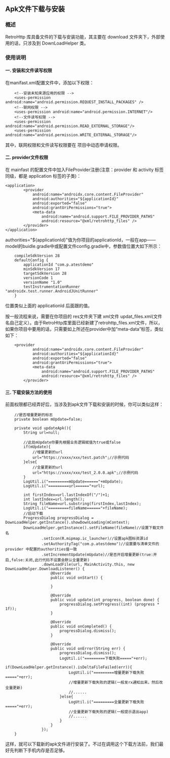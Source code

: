 ## Apk文件下载与安装

### 概述
RetroHttp 库具备文件的下载与安装功能，其主要在 download 文件夹下，外部使用的话，只涉及到 DownLoadHelper 类。

### 使用说明
#### 一. 安装和文件读写权限
在manifast.xml配置文件中，添加以下权限：
```
    <!--安装未知来源应用的权限 -->
    <uses-permission android:name="android.permission.REQUEST_INSTALL_PACKAGES" />
    <!--联网权限 -->
    <uses-permission android:name="android.permission.INTERNET"/>
    <!--文件读写权限 -->
    <uses-permission android:name="android.permission.READ_EXTERNAL_STORAGE"/>
    <uses-permission android:name="android.permission.WRITE_EXTERNAL_STORAGE"/>
```
其中，联网权限和文件读写权限要在 项目中动态申请权限。
#### 二. provider文件权限
在 mainfast 的配置文件中加入FileProvider注册(注意：provider 和 activity 标签同级，都是 application 标签的子类)：
```
<application>
        <provider
            android:name="androidx.core.content.FileProvider"
            android:authorities="${applicationId}"
            android:exported="false"
            android:grantUriPermissions="true">
            <meta-data
                android:name="android.support.FILE_PROVIDER_PATHS"
                android:resource="@xml/retrohttp_files" />
        </provider>
</application>
```
authorities="${applicationId}"值为你项目的applicationId，一般在app——model的buidle.gradle中或配置文件config.gradle中，参数值位置大如下所示：
```
    compileSdkVersion 28
    defaultConfig {
        applicationId "com.p.atestdemo"
        minSdkVersion 17
        targetSdkVersion 28
        versionCode 1
        versionName "1.0"
        testInstrumentationRunner "androidx.test.runner.AndroidJUnitRunner"
    }
```
位置类似上面的 applicationId 后面跟的值。

按一般流程来说，需要在你项目的 res文件夹下建 xml文件 updat_files.xml(文件名自己定义）。由于RetroHttp库里面已经新建了retrohttp_files.xml文件，所以，如果你项目中要用的话，只需要如上所述在provider中加“meta-data”标签，类似如下：
```
    <provider
            android:name="androidx.core.content.FileProvider"
            android:authorities="${applicationId}"
            android:exported="false"
            android:grantUriPermissions="true">
            <meta-data
                android:name="android.support.FILE_PROVIDER_PATHS"
                android:resource="@xml/retrohttp_files" />
        </provider>
```
#### 三. 下载安装方法的使用
前面权限都已经弄好后，当涉及到apk文件下载和安装的时候，你可以类似这样：
```
    //是否增量更新的标志
    private boolean mUpdate=false;

    private void updateApk(){
        String url=null;
        
        //此处mUpdate你要先根据业务逻辑赋值为true或false
        if(mUpdate){
            //增量更新的url
            url="https://xxxx/xxx/test.patch";//示例代码
        }else{
            //全量更新的url
            url="https://xxxx/xxx/test_2.0.0.apk";//示例代码
        }
        LogUtil.i("=========mUpdate======"+mUpdate);
        LogUtil.i("=========url======"+url);

        int firstIndex=url.lastIndexOf("/")+1;
        int lastIndex=url.length();
        String fileName=url.substring(firstIndex,lastIndex);
        LogUtil.i("=========fileName======"+fileName);
        //启动下载
        ProgressDialog progressDialog = DownLoadHelper.getInstance().showDownLoading(mContext);
        DownLoadHelper.getInstance().setFileName(fileName)//设置下载文件名
                .setIcon(R.mipmap.ic_launcher)//设置apk图标资源id
                .setAuthorityTag("com.p.atestdemo")//设置要与清单文件的 provider 中配置的authorities值一致
                .setIncrementUpdate(mUpdate)//是否开启增量更新(true:开启,false:关闭,此行代码不设置会默认全量更新)
                .downLoadFile(url, MainActivity.this, new DownLoadHelper.DownloadListener() {
                    @Override
                    public void onStart() {

                    }

                    @Override
                    public void update(int progress, boolean done) {
                        progressDialog.setProgress((int) (progress * 1f));
                    }

                    @Override
                    public void onCompleted() {
                        progressDialog.dismiss();
                    }

                    @Override
                    public void onError(String err) {
                        progressDialog.dismiss();
                        LogUtil.i("=========下载失败====="+err);
                        if(DownLoadHelper.getInstance().isDeltaFileFailed(err)){
                            LogUtil.i("=========增量更新下载失败====="+err);
                            //增量更新下载失败的逻辑(一般发rx通知出来，然后改全量更新)
                            //......
                        }else{
                            LogUtil.i("=========全量更新下载失败====="+err);
                            //全量更新下载失败的逻辑(一般提示退出app)
                            //......
                        }
                    }
                });
    }
```
这样，就可以下载新的apk文件进行安装了。不过在调用这个下载方法前，我们最好先判断下手机内存是否足够。
